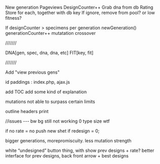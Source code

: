 New generation
	Pageviews
		DesignCounter++
		Grab dna from db
	Rating
		Store for each, together with db key
	If ignore, remove from pool? or low fitness?

If designCounter > specimens per generation
	newGeneration()
		generationCounter++
		mutatation
		crossover


///////


DNA[gen, spec, dna, dna, etc]
FIT[key, fit]


///////

Add "view previous gens"





id paddings : index.php, ajax.js





add TOC
add some kind of explanation

mutations not able to surpass certain limits

outline headers
print



//issues ---
	bw bg still not working
	0 type size wtf





if no rate = no push new shet
if redesign = 0;







bigger generations, morepromiscuity.
less mutation strength



white “undesigned” button thing, with show prev designs + rate?
better interface for prev designs, back front arrow + best designs